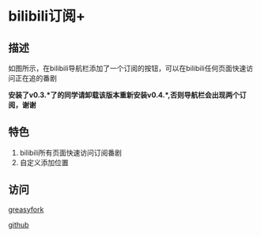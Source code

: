 # bilibili订阅+

## 描述
如图所示，在bilibili导航栏添加了一个订阅的按钮，可以在bilibili任何页面快速访问正在追的番剧

**安装了v0.3.\*了的同学请卸载该版本重新安装v0.4.\*,否则导航栏会出现两个订阅，谢谢**

## 特色
1. bilibili所有页面快速访问订阅番剧
2. 自定义添加位置

## 访问

[greasyfork](https://greasyfork.org/zh-CN/scripts/30283-bilibili%E8%AE%A2%E9%98%85)

[github](https://github.com/YanxinTang/Tampermonkey)